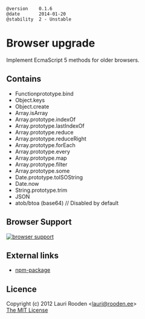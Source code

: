 
[7]: https://ci.testling.com/litejs/browser-upgrade-lite.png
[8]: https://ci.testling.com/litejs/browser-upgrade-lite
[npm-package]: https://npmjs.org/package/browser-upgrade-lite


    @version    0.1.6
    @date       2014-01-20
    @stability  2 - Unstable



Browser upgrade
===============

Implement EcmaScript 5 methods for older browsers.


Contains
--------

- Functionprototype.bind
- Object.keys
- Object.create
- Array.isArray
- Array.prototype.indexOf
- Array.prototype.lastIndexOf
- Array.prototype.reduce
- Array.prototype.reduceRight
- Array.prototype.forEach
- Array.prototype.every
- Array.prototype.map
- Array.prototype.filter
- Array.prototype.some
- Date.prototype.toISOString
- Date.now
- String.prototype.trim
- JSON
- atob/btoa (base64) // Disabled by default


Browser Support
---------------

[![browser support][7]][8]


External links
--------------

-   [npm-package][]


Licence
-------

Copyright (c) 2012 Lauri Rooden &lt;lauri@rooden.ee&gt;  
[The MIT License](http://lauri.rooden.ee/mit-license.txt)


